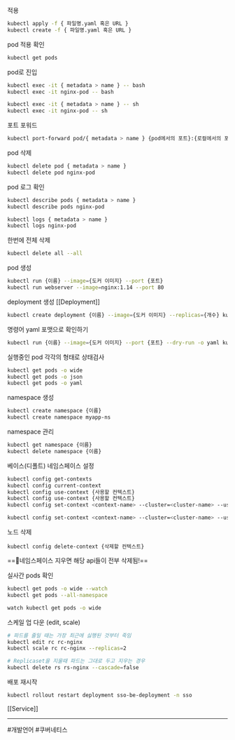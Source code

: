 적용 
```bash
kubectl apply -f { 파일명.yaml 혹은 URL }
kubectl create -f { 파일명.yaml 혹은 URL }
```

pod 적용 확인 
```bash
kubectl get pods
```

pod로 진입
```bash
kubectl exec -it { metadata > name } -- bash
kubectl exec -it nginx-pod -- bash

kubectl exec -it { metadata > name } -- sh
kubectl exec -it nginx-pod -- sh
```

포트 포워드
```bash
kubectl port-forward pod/{ metadata > name } {pod에서의 포트}:{로컬에서의 포트} kubectl port-forward pod/nginx-pod 80:80
```

pod 삭제
```bash
kubectl delete pod { metadata > name }
kubectl delete pod nginx-pod
```

pod 로그 확인
```bash
kubectl describe pods { metadata > name }
kubectl describe pods nginx-pod

kubectl logs { metadata > name }
kubectl logs nginx-pod
```

한번에 전체 삭제
```bash
kubectl delete all --all
```

pod 생성
```bash
kubectl run {이름} --image={도커 이미지} --port {포트}
kubectl run webserver --image=nginx:1.14 --port 80
```

deployment 생성 [[Deployment]]
```bash
kubectl create deployment {이름} --image={도커 이미지} --replicas={개수} kubectl create deployment myapp --image=httpd --replicas=3
```

명령어 yaml 포맷으로 확인하기
```bash
kubectl run {이름} --image={도커 이미지} --port {포트} --dry-run -o yaml kubectl run webserver --image=nginx:1.14 --port 80 --dry-run -o yaml kubectl run webserver --image=nginx:1.14 --port 80 --dry-run -o yaml > webserver-pod.yaml
```

실행중인 pod 각각의 형태로 상태검사
```bash
kubectl get pods -o wide
kubectl get pods -o json
kubectl get pods -o yaml
```

namespace 생성
```bash
kubectl create namespace {이름}
kubectl create namespace myapp-ns
```

namespace 관리
```bash
kubectl get namespace {이름}
kubectl delete namespace {이름}
```

베이스(디폴트) 네임스페이스 설정
```bash
kubectl config get-contexts
kubectl config current-context
kubectl config use-context {사용할 컨텍스트}
kubectl config use-context {사용할 컨텍스트} 
kubectl config set-context <context-name> --cluster=<cluster-name> --user=<user-name> --namespace=<namespace>

kubectl config set-context <context-name> --cluster=<cluster-name> --user=<user-name> --namespace=<namespace>
```

노드 삭제
```
kubectl config delete-context {삭제할 컨텍스트}
```

==🔴네임스페이스 지우면 해당 api들이 전부 삭제됨!==

실사간 pods 확인
```bash
kubectl get pods -o wide --watch
kubectl get pods --all-namespace

watch kubectl get pods -o wide
```

스케일 업 다운 (edit, scale)
```bash
# 파드를 줄일 때는 가장 최근에 싫행된 것부터 죽임
kubectl edit rc rc-nginx
kubectl scale rc rc-nginx --replicas=2
```


```bash
# Replicaset을 지울때 파드는 그대로 두고 지우는 경우 
kubectl delete rs rs-nginx --cascade=false
```

배포 재시작
```bash
kubectl rollout restart deployment sso-be-deployment -n sso
```


[[Service]]


---

#개발언어 #쿠버네티스